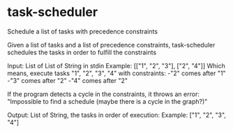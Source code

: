 # task-scheduler
Schedule a list of tasks with precedence constraints

Given a list of tasks and a list of precedence constraints, 
task-scheduler schedules the tasks in order to fulfill the constraints

Input: List of List of String in stdin
Example: [["1", "2", "3"], ["2", "4"]]
Which means, execute tasks "1", "2", "3", "4" with constraints:
-"2" comes after "1"
-"3" comes after "2"
-"4" comes after "2"

If the program detects a cycle in the constraints, it throws an error:
"Impossible to find a schedule (maybe there is a cycle in the graph?)"

Output: List of String, the tasks in order of execution:
Example: ["1", "2", "3", "4"]